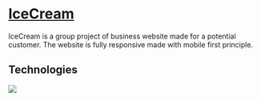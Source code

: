 # [IceCream](https://szymonogniewski.github.io/IceCream/)

IceCream is a group project of business website made for a potential customer. The website is fully responsive made with mobile first principle.

## Technologies 
<img src="https://cdn.jsdelivr.net/gh/devicons/devicon/icons/sass/sass-original.svg" />
